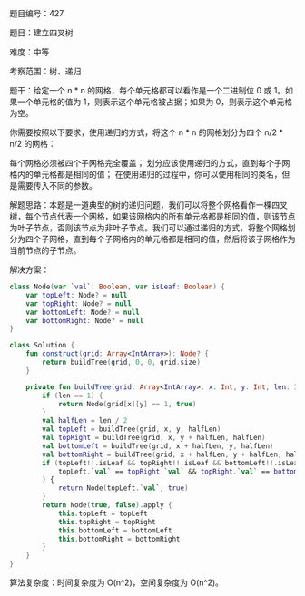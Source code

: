 题目编号：427

题目：建立四叉树

难度：中等

考察范围：树、递归

题干：给定一个 n * n 的网格，每个单元格都可以看作是一个二进制位 0 或 1。如果一个单元格的值为 1，则表示这个单元格被占据；如果为 0，则表示这个单元格为空。

你需要按照以下要求，使用递归的方式，将这个 n * n 的网格划分为四个 n/2 * n/2 的网格：

每个网格必须被四个子网格完全覆盖；
划分应该使用递归的方式，直到每个子网格内的单元格都是相同的值；
在使用递归的过程中，你可以使用相同的类名，但是需要传入不同的参数。


解题思路：本题是一道典型的树的递归问题，我们可以将整个网格看作一棵四叉树，每个节点代表一个网格，如果该网格内的所有单元格都是相同的值，则该节点为叶子节点，否则该节点为非叶子节点。我们可以通过递归的方式，将整个网格划分为四个子网格，直到每个子网格内的单元格都是相同的值，然后将该子网格作为当前节点的子节点。

解决方案：

```kotlin
class Node(var `val`: Boolean, var isLeaf: Boolean) {
    var topLeft: Node? = null
    var topRight: Node? = null
    var bottomLeft: Node? = null
    var bottomRight: Node? = null
}

class Solution {
    fun construct(grid: Array<IntArray>): Node? {
        return buildTree(grid, 0, 0, grid.size)
    }

    private fun buildTree(grid: Array<IntArray>, x: Int, y: Int, len: Int): Node? {
        if (len == 1) {
            return Node(grid[x][y] == 1, true)
        }
        val halfLen = len / 2
        val topLeft = buildTree(grid, x, y, halfLen)
        val topRight = buildTree(grid, x, y + halfLen, halfLen)
        val bottomLeft = buildTree(grid, x + halfLen, y, halfLen)
        val bottomRight = buildTree(grid, x + halfLen, y + halfLen, halfLen)
        if (topLeft!!.isLeaf && topRight!!.isLeaf && bottomLeft!!.isLeaf && bottomRight!!.isLeaf &&
            topLeft.`val` == topRight.`val` && topRight.`val` == bottomLeft.`val` && bottomLeft.`val` == bottomRight.`val`
        ) {
            return Node(topLeft.`val`, true)
        }
        return Node(true, false).apply {
            this.topLeft = topLeft
            this.topRight = topRight
            this.bottomLeft = bottomLeft
            this.bottomRight = bottomRight
        }
    }
}
```

算法复杂度：时间复杂度为 O(n^2)，空间复杂度为 O(n^2)。